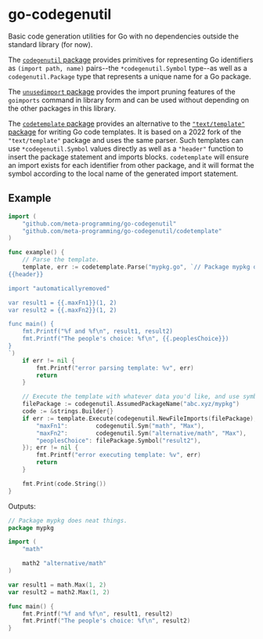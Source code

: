 # go-codegenutil
Basic code generation utilities for Go with no dependencies outside the standard
library (for now).


The [`codegenutil`
package](https://pkg.go.dev/github.com/meta-programming/go-codegenutil) provides
primitives for representing Go identifiers as `(import path, name)` pairs--the
`*codegenutil.Symbol` type--as well as a `codegenutil.Package` type that
represents a unique name for a Go package.

The [`unusedimport`
package](https://pkg.go.dev/github.com/meta-programming/go-codegenutil/unusedimports)
provides the import pruning features of the `goimports` command in library form
and can be used without depending on the other packages in this library.

The [`codetemplate`
package](https://pkg.go.dev/github.com/meta-programming/go-codegenutil) provides
an alternative to the [`"text/template"`
package](https://pkg.go.dev/text/template) for writing Go code templates. It is
based on a 2022 fork of the `"text/template"` package and uses the same parser.
Such templates can use `*codegenutil.Symbol` values directly as well as a
`"header"` function to insert the package statement and imports blocks.
`codetemplate` will ensure an import exists for each identifier from other
package, and it will format the symbol according to the local name of the
generated import statement.


## Example

```go
import (
    "github.com/meta-programming/go-codegenutil"
    "github.com/meta-programming/go-codegenutil/codetemplate"
)

func example() {
    // Parse the template.
    template, err := codetemplate.Parse("mypkg.go", `// Package mypkg does neat things.
{{header}}

import "automaticallyremoved"

var result1 = {{.maxFn1}}(1, 2)
var result2 = {{.maxFn2}}(1, 2)

func main() {
    fmt.Printf("%f and %f\n", result1, result2)
    fmt.Printf("The people's choice: %f\n", {{.peoplesChoice}})
}
`)
    if err != nil {
        fmt.Printf("error parsing template: %v", err)
        return
    }

    // Execute the template with whatever data you'd like, and use symbols directly.
    filePackage := codegenutil.AssumedPackageName("abc.xyz/mypkg")
    code := &strings.Builder{}
    if err := template.Execute(codegenutil.NewFileImports(filePackage), code, map[string]*codegenutil.Symbol{
        "maxFn1":        codegenutil.Sym("math", "Max"),
        "maxFn2":        codegenutil.Sym("alternative/math", "Max"),
        "peoplesChoice": filePackage.Symbol("result2"),
    }); err != nil {
        fmt.Printf("error executing template: %v", err)
        return
    }

    fmt.Print(code.String())
}
```

Outputs:

```go
// Package mypkg does neat things.
package mypkg

import (
	"math"

	math2 "alternative/math"
)

var result1 = math.Max(1, 2)
var result2 = math2.Max(1, 2)

func main() {
	fmt.Printf("%f and %f\n", result1, result2)
	fmt.Printf("The people's choice: %f\n", result2)
}
```